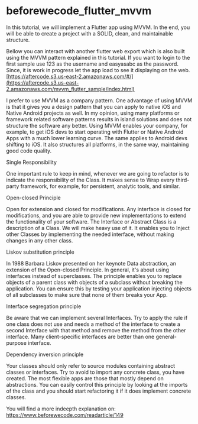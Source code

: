 # beforewecode_flutter_mvvm

In this tutorial, we will implement a Flutter app using MVVM. In the end, you will be able to create a project with a SOLID, clean, and maintainable structure.


Bellow you can interact with another flutter web export which is also built using the MVVM pattern explained in this tutorial. If you want to login to the first sample use 123 as the username and easyasabc as the password. Since, it is work in progress let the app load to see it displaying on the web.
[https://aftercode.s3.us-east-2.amazonaws.com/#/](https://aftercode.s3.us-east-2.amazonaws.com/mvvm_flutter_sample/index.html)

I prefer to use MVVM as a company pattern. One advantage of using MVVM is that it gives you a design pattern that you can apply to native iOS and Native Android projects as well. In my opinion, using many platforms or framework related software patterns results in island solutions and does not structure the software any better. Using MVVM enables your company, for example, to get iOS devs to start operating with Flutter or Native Android Apps with a much lower learning curve. The same applies to Android devs shifting to iOS.
It also structures all platforms, in the same way, maintaining good code quality.



Single Responsibility

One important rule to keep in mind, whenever we are going to refactor is to indicate the responsibility of the Class. It makes sense to Wrap every third-party framework, for example, for persistent, analytic tools, and similar.



Open-closed Principle

Open for extension and closed for modifications.
Any interface is closed for modifications, and you are able to provide new implementations to extend the functionality of your software. The Interface or Abstract Class is a description of a Class. We will make heavy use of it. It enables you to Inject other Classes by implementing the needed interface, without making changes in any other class.



Liskov substitution principle

In 1988 Barbara Liskov presented on her keynote Data abstraction, an extension of the Open-closed Principle. In general, it's about using interfaces instead of superclasses. The principle enables you to replace objects of a parent class with objects of a subclass without breaking the application.
You can ensure this by testing your application injecting objects of all subclasses to make sure that none of them breaks your App.



Interface segregation principle

Be aware that we can implement several Interfaces. Try to apply the rule if one class does not use and needs a method of the interface to create a second Interface with that method and remove the method from the other interface. Many client-specific interfaces are better than one general-purpose interface.



Dependency inversion principle

Your classes should only refer to source modules containing abstract classes or interfaces.
Try to avoid to import any concrete class, you have created. The most flexible apps are those that mostly depend on abstractions.
You can easily control this principle by looking at the imports of the class and you should start refactoring it if it does implement concrete classes.

You will find a more indeepth explanation on:
https://www.beforewecode.com/readarticle/149
